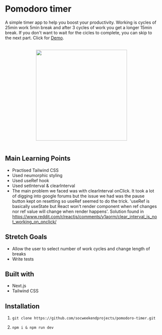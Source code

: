 # Pomodoro timer 
A simple timer app to help you boost your productivity. Working is cycles of 25min work 5min break and after 3 cycles of work you get a longer 15min break. If you don't want to wait for the cicles to complete, you can skip to the next part.
Click for [Demo](https://pomodoro-app1.netlify.app/).
<br><br>
<div align="center">
<img src='./public/Pomodoro Timer Screenshot.png' width=300px>
</div>

<br>

<h2> Main Learning Points</h2>

- Practised Tailwind CSS
- Used neumorphic styling
- Used useRef hook
- Used setInterval & clearInterval
- The main problem we faced was with clearInterval onClick. It took a lot of digging into google forums but the issue we had was the pause button kept on resetting so useRef seemed to do the trick. 'useRef is basically useState but React won't render component when ref changes nor ref value will change when render happens'. 
Solution found in https://www.reddit.com/r/reactjs/comments/y1aorm/clear_interval_is_not_working_on_onclick/

<h2> Stretch Goals</h2>

- Allow the user to select number of work cycles and change length of breaks
- Write tests

<h2> Built with</h2>

- Next.js
- Tailwind CSS

<h2> Installation</h2>

1.  `git clone https://github.com/socweekendprojects/pomodoro-timer.git`

2. <code>npm i & npm run dev</code>


